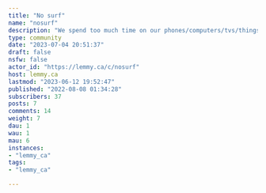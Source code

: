 ```yaml
---
title: "No surf" 
name: "nosurf"
description: "We spend too much time on our phones/computers/tvs/things with CPUs and want to change thathttps://nosurf.net/activity-list/"
type: community
date: "2023-07-04 20:51:37"
draft: false
nsfw: false
actor_id: "https://lemmy.ca/c/nosurf"
host: lemmy.ca
lastmod: "2023-06-12 19:52:47"
published: "2022-08-08 01:34:28"
subscribers: 37
posts: 7
comments: 14
weight: 7
dau: 1
wau: 1
mau: 6
instances:
- "lemmy_ca"
tags: 
- "lemmy_ca"

---
```

